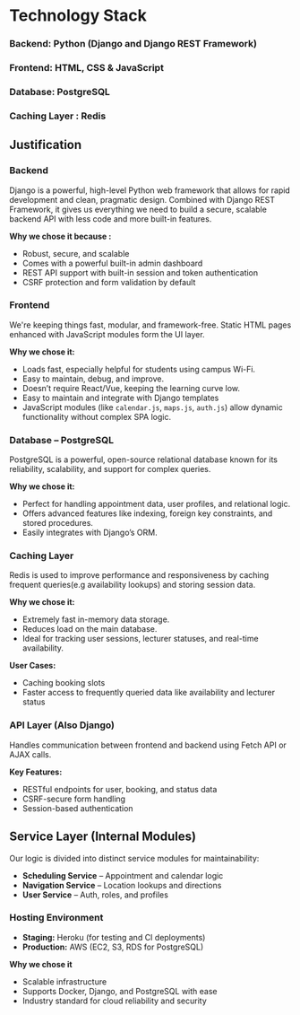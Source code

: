 # Technology Stack

### Backend: Python (Django and Django REST Framework)
### Frontend: HTML, CSS & JavaScript 
### Database: PostgreSQL  
### Caching Layer : Redis


## Justification

### Backend
Django is a powerful, high-level Python web framework that allows for rapid development and clean,
pragmatic design. Combined with Django REST Framework, it gives us everything we need to build a secure, 
scalable backend API with less code and more built-in features.


**Why we chose it because :**
- Robust, secure, and scalable  
- Comes with a powerful built-in admin dashboard  
- REST API support with built-in session and token authentication  
- CSRF protection and form validation by default

  
### Frontend
We're keeping things fast, modular, and framework-free. Static HTML pages enhanced with JavaScript modules
form the UI layer.

**Why we chose it:**
- Loads fast, especially helpful for students using campus Wi-Fi.
- Easy to maintain, debug, and improve.
- Doesn’t require React/Vue, keeping the learning curve low.
- Easy to maintain and integrate with Django templates 
- JavaScript modules (like `calendar.js`, `maps.js`, `auth.js`) allow dynamic functionality without complex SPA logic.

### Database – PostgreSQL
PostgreSQL is a powerful, open-source relational database known for its reliability, scalability, and
support for complex queries.

**Why we chose it:**
- Perfect for handling appointment data, user profiles, and relational logic.
- Offers advanced features like indexing, foreign key constraints, and stored procedures.
- Easily integrates with Django’s ORM.
  
### Caching Layer
Redis is used to improve performance and responsiveness by caching frequent queries(e.g availability lookups) 
and storing session data.

**Why we chose it:**
- Extremely fast in-memory data storage.
- Reduces load on the main database.
- Ideal for tracking user sessions, lecturer statuses, and real-time availability.

**User Cases:**
- Caching booking slots  
- Faster access to frequently queried data like availability and lecturer status  


### API Layer (Also Django)

Handles communication between frontend and backend using Fetch API or AJAX calls.

**Key Features:**

- RESTful endpoints for user, booking, and status data  
- CSRF-secure form handling  
- Session-based authentication  

## Service Layer (Internal Modules)
Our logic is divided into distinct service modules for maintainability:

- **Scheduling Service** – Appointment and calendar logic  
- **Navigation Service** – Location lookups and directions  
- **User Service** – Auth, roles, and profiles  

### Hosting Environment

- **Staging:** Heroku (for testing and CI deployments)  
- **Production:** AWS (EC2, S3, RDS for PostgreSQL)  

**Why we chose it**
- Scalable infrastructure  
- Supports Docker, Django, and PostgreSQL with ease  
- Industry standard for cloud reliability and security  


